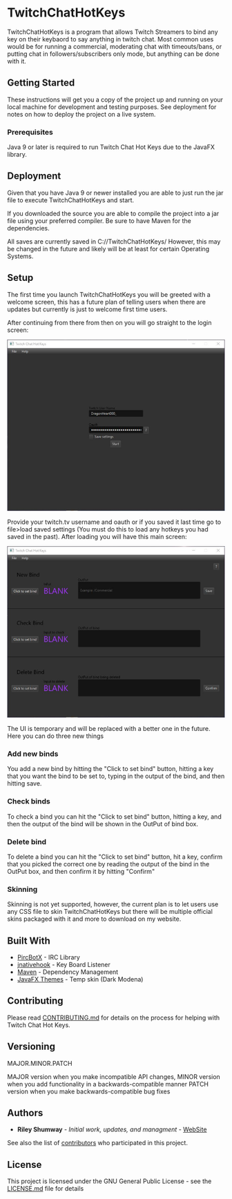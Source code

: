 # TwitchChatHotKeys
TwitchChatHotKeys is a program that allows Twitch Streamers to bind any key on their keybaord to say anything in twitch chat. Most common uses would be for running a commercial, moderating chat with timeouts/bans, or putting chat in followers/subscribers only mode, but anything can be done with it.

## Getting Started

These instructions will get you a copy of the project up and running on your local machine for development and testing purposes. See deployment for notes on how to deploy the project on a live system.

### Prerequisites

Java 9 or later is required to run Twitch Chat Hot Keys due to the JavaFX library.

## Deployment

Given that you have Java 9 or newer installed you are able to just run the jar file to execute TwitchChatHotKeys and start.

If you downloaded the source you are able to compile the project into a jar file using your preferred compiler. Be sure to have Maven for the dependencies.

All saves are currently saved in C://TwitchChatHotKeys/ However, this may be changed in the future and likely will be at least for certain Operating Systems.

## Setup

The first time you launch TwitchChatHotKeys you will be greeted with a welcome screen, this has a future plan of telling users when there are updates but currently is just to welcome first time users.

After continuing from there from then on you will go straight to the login screen:

![Login screenshot](/Screenshots/sctl.JPG?raw=true)

Provide your twitch.tv username and oauth or if you saved it last time go to file>load saved settings (You must do this to load any hotkeys you had saved in the past). After loading you will have this main screen:

![Main screenshot](/Screenshots/sctm.JPG?raw=true)

The UI is temporary and will be replaced with a better one in the future. Here you can do three new things

### Add new binds

You add a new bind by hitting the "Click to set bind" button, hitting a key that you want the bind to be set to, typing in the output of the bind, and then hitting save.

### Check binds

To check a bind you can hit the "Click to set bind" button, hitting a key, and then the output of the bind will be shown in the OutPut of bind box.

### Delete bind

To delete a bind you can hit the "Click to set bind" button, hit a key, confirm that you picked the correct one by reading the output of the bind in the OutPut box, and then confirm it by hitting "Confirm"

### Skinning

Skinning is not yet supported, however, the current plan is to let users use any CSS file to skin TwitchChatHotKeys but there will be multiple official skins packaged with it and more to download on my website.

## Built With

* [PircBotX](https://github.com/TheLQ/pircbotx) - IRC Library
* [jnativehook](https://github.com/kwhat/jnativehook) - Key Board Listener
* [Maven](https://maven.apache.org/) - Dependency Management
* [JavaFX Themes](https://github.com/joffrey-bion/javafx-themes) - Temp skin (Dark Modena)

## Contributing

Please read [CONTRIBUTING.md](https://github.com/DragonHeart000/TwitchChatHotKeys/blob/master/CONTRIBUTING.md) for details on the process for helping with Twitch Chat Hot Keys.

## Versioning

MAJOR.MINOR.PATCH

MAJOR version when you make incompatible API changes,
MINOR version when you add functionality in a backwards-compatible manner
PATCH version when you make backwards-compatible bug fixes

## Authors

* **Riley Shumway** - *Initial work, updates, and managment* - [WebSite](https://dragonheart.ninja/)

See also the list of [contributors](https://github.com/DragonHeart000/TwitchChatHotKeys/graphs/contributors) who participated in this project.

## License

This project is licensed under the GNU General Public License - see the [LICENSE.md](https://github.com/DragonHeart000/TwitchChatHotKeys/blob/master/LICENSE) file for details
